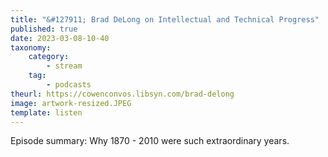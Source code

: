```yaml
---
title: "&#127911; Brad DeLong on Intellectual and Technical Progress"
published: true
date: 2023-03-08-10-40
taxonomy:
    category:
        - stream
    tag:
        - podcasts
theurl: https://cowenconvos.libsyn.com/brad-delong
image: artwork-resized.JPEG
template: listen
---
```


Episode summary: Why 1870 - 2010 were such extraordinary years.
